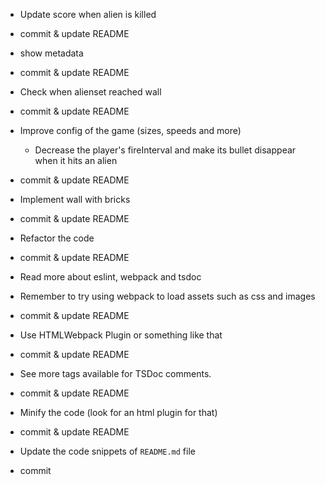 - Update score when alien is killed
- commit & update README

- show metadata
- commit & update README

- Check when alienset reached wall
- commit & update README

- Improve config of the game (sizes, speeds and more)
  - Decrease the player's fireInterval and make its bullet disappear when it hits an alien
- commit & update README

- Implement wall with bricks
- commit & update README

- Refactor the code
- commit & update README

- Read more about eslint, webpack and tsdoc

- Remember to try using webpack to load assets such as css and images
- commit & update README

- Use HTMLWebpack Plugin or something like that
- commit & update README

- See more tags available for TSDoc comments.
- commit & update README

- Minify the code (look for an html plugin for that)
- commit & update README

- Update the code snippets of `README.md` file
- commit